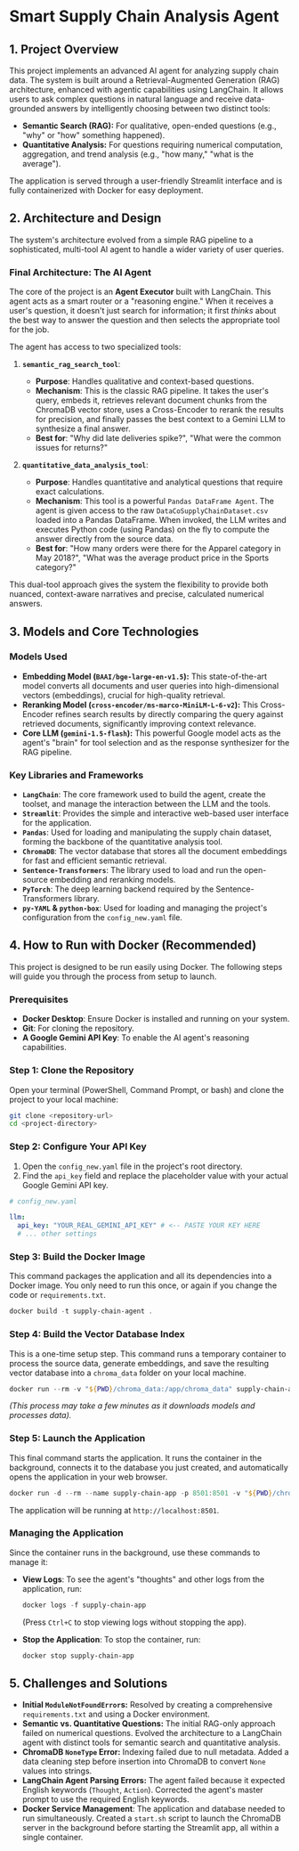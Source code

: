 # Smart Supply Chain Analysis Agent

## 1. Project Overview

This project implements an advanced AI agent for analyzing supply chain data. The system is built around a Retrieval-Augmented Generation (RAG) architecture, enhanced with agentic capabilities using LangChain. It allows users to ask complex questions in natural language and receive data-grounded answers by intelligently choosing between two distinct tools:

*   **Semantic Search (RAG):** For qualitative, open-ended questions (e.g., "why" or "how" something happened).
*   **Quantitative Analysis:** For questions requiring numerical computation, aggregation, and trend analysis (e.g., "how many," "what is the average").

The application is served through a user-friendly Streamlit interface and is fully containerized with Docker for easy deployment.

## 2. Architecture and Design

The system's architecture evolved from a simple RAG pipeline to a sophisticated, multi-tool AI agent to handle a wider variety of user queries.

### Final Architecture: The AI Agent

The core of the project is an **Agent Executor** built with LangChain. This agent acts as a smart router or a "reasoning engine." When it receives a user's question, it doesn't just search for information; it first *thinks* about the best way to answer the question and then selects the appropriate tool for the job.

The agent has access to two specialized tools:

1.  **`semantic_rag_search_tool`**:
    *   **Purpose**: Handles qualitative and context-based questions.
    *   **Mechanism**: This is the classic RAG pipeline. It takes the user's query, embeds it, retrieves relevant document chunks from the ChromaDB vector store, uses a Cross-Encoder to rerank the results for precision, and finally passes the best context to a Gemini LLM to synthesize a final answer.
    *   **Best for**: "Why did late deliveries spike?", "What were the common issues for returns?"

2.  **`quantitative_data_analysis_tool`**:
    *   **Purpose**: Handles quantitative and analytical questions that require exact calculations.
    *   **Mechanism**: This tool is a powerful `Pandas DataFrame Agent`. The agent is given access to the raw `DataCoSupplyChainDataset.csv` loaded into a Pandas DataFrame. When invoked, the LLM writes and executes Python code (using Pandas) on the fly to compute the answer directly from the source data.
    *   **Best for**: "How many orders were there for the Apparel category in May 2018?", "What was the average product price in the Sports category?"

This dual-tool approach gives the system the flexibility to provide both nuanced, context-aware narratives and precise, calculated numerical answers.

## 3. Models and Core Technologies

### Models Used

*   **Embedding Model (`BAAI/bge-large-en-v1.5`):** This state-of-the-art model converts all documents and user queries into high-dimensional vectors (embeddings), crucial for high-quality retrieval.
*   **Reranking Model (`cross-encoder/ms-marco-MiniLM-L-6-v2`):** This Cross-Encoder refines search results by directly comparing the query against retrieved documents, significantly improving context relevance.
*   **Core LLM (`gemini-1.5-flash`):** This powerful Google model acts as the agent's "brain" for tool selection and as the response synthesizer for the RAG pipeline.

### Key Libraries and Frameworks

*   **`LangChain`**: The core framework used to build the agent, create the toolset, and manage the interaction between the LLM and the tools.
*   **`Streamlit`**: Provides the simple and interactive web-based user interface for the application.
*   **`Pandas`**: Used for loading and manipulating the supply chain dataset, forming the backbone of the quantitative analysis tool.
*   **`ChromaDB`**: The vector database that stores all the document embeddings for fast and efficient semantic retrieval.
*   **`Sentence-Transformers`**: The library used to load and run the open-source embedding and reranking models.
*   **`PyTorch`**: The deep learning backend required by the Sentence-Transformers library.
*   **`py-YAML` & `python-box`**: Used for loading and managing the project's configuration from the `config_new.yaml` file.

## 4. How to Run with Docker (Recommended)

This project is designed to be run easily using Docker. The following steps will guide you through the process from setup to launch.

### Prerequisites

*   **Docker Desktop**: Ensure Docker is installed and running on your system.
*   **Git**: For cloning the repository.
*   **A Google Gemini API Key**: To enable the AI agent's reasoning capabilities.

### Step 1: Clone the Repository

Open your terminal (PowerShell, Command Prompt, or bash) and clone the project to your local machine:

```bash
git clone <repository-url>
cd <project-directory>
```

### Step 2: Configure Your API Key

1.  Open the `config_new.yaml` file in the project's root directory.
2.  Find the `api_key` field and replace the placeholder value with your actual Google Gemini API key.

```yaml
# config_new.yaml

llm:
  api_key: "YOUR_REAL_GEMINI_API_KEY" # <-- PASTE YOUR KEY HERE
  # ... other settings
```

### Step 3: Build the Docker Image

This command packages the application and all its dependencies into a Docker image. You only need to run this once, or again if you change the code or `requirements.txt`.

```powershell
docker build -t supply-chain-agent .
```

### Step 4: Build the Vector Database Index

This is a one-time setup step. This command runs a temporary container to process the source data, generate embeddings, and save the resulting vector database into a `chroma_data` folder on your local machine.

```powershell
docker run --rm -v "${PWD}/chroma_data:/app/chroma_data" supply-chain-agent python scripts/build_index.py
```
*(This process may take a few minutes as it downloads models and processes data).*

### Step 5: Launch the Application

This final command starts the application. It runs the container in the background, connects it to the database you just created, and automatically opens the application in your web browser.

```powershell
docker run -d --rm --name supply-chain-app -p 8501:8501 -v "${PWD}/chroma_data:/app/chroma_data" supply-chain-agent; Start-Sleep -Seconds 5; Start-Process http://localhost:8501
```

The application will be running at `http://localhost:8501`.

### Managing the Application

Since the container runs in the background, use these commands to manage it:

*   **View Logs**: To see the agent's "thoughts" and other logs from the application, run:
    ```powershell
    docker logs -f supply-chain-app
    ```
    (Press `Ctrl+C` to stop viewing logs without stopping the app).

*   **Stop the Application**: To stop the container, run:
    ```powershell
    docker stop supply-chain-app
    ```

## 5. Challenges and Solutions

*   **Initial `ModuleNotFoundError`s:** Resolved by creating a comprehensive `requirements.txt` and using a Docker environment.
*   **Semantic vs. Quantitative Questions:** The initial RAG-only approach failed on numerical questions. Evolved the architecture to a LangChain agent with distinct tools for semantic search and quantitative analysis.
*   **ChromaDB `NoneType` Error:** Indexing failed due to null metadata. Added a data cleaning step before insertion into ChromaDB to convert `None` values into strings.
*   **LangChain Agent Parsing Errors:** The agent failed because it expected English keywords (`Thought`, `Action`). Corrected the agent's master prompt to use the required English keywords.
*   **Docker Service Management**: The application and database needed to run simultaneously. Created a `start.sh` script to launch the ChromaDB server in the background before starting the Streamlit app, all within a single container.
